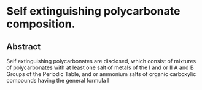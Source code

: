 # Self extinguishing polycarbonate composition.

## Abstract
Self extinguishing polycarbonates are disclosed, which consist of mixtures of polycarbonates with at least one salt of metals of the I and or II A and B Groups of the Periodic Table, and or ammonium salts of organic carboxylic compounds having the general formula I